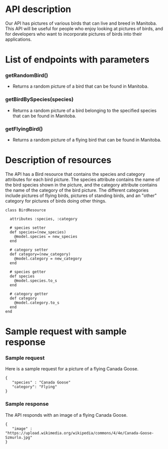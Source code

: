 # API description

Our API has pictures of various birds that can live and breed in Manitoba. This API will be useful for people who enjoy looking at pictures of birds, and for developers who want to incorporate pictures of birds into their applications.

# List of endpoints with parameters
### getRandomBird()
 - Returns a random picture of a bird that can be found in Manitoba.
### getBirdBySpecies(species)
 - Returns a random picture of a bird belonging to the specified species that can be found in Manitoba.
### getFlyingBird()
 - Returns a random picture of a flying bird that can be found in Manitoba.

# Description of resources

The API has a Bird resource that contains the species and category attributes for each bird picture. The species attribute contains the name of the bird species shown in the picture, and the category attribute contains the name of the category of the bird picture. The different categories include pictures of flying birds, pictures of standing birds, and an "other" category for pictures of birds doing other things.

```
class BirdResource

  attributes :species, :category

  # species setter
  def species=(new_species)
    @model.species = new_species
  end
  
  # category setter
  def category=(new_category)
    @model.category = new_category
  end

  # species getter
  def species
    @model.species.to_s
  end
  
  # category getter
  def category
    @model.category.to_s
  end
end
```

# Sample request with sample response
### Sample request
Here is a sample request for a picture of a flying Canada Goose.

```
{
   "species" : "Canada Goose"
   "category": "Flying"
}
```
### Sample response
The API responds with an image of a flying Canada Goose.
```
{
   "image" : "https://upload.wikimedia.org/wikipedia/commons/4/4e/Canada-Goose-Szmurlo.jpg"
}
```
